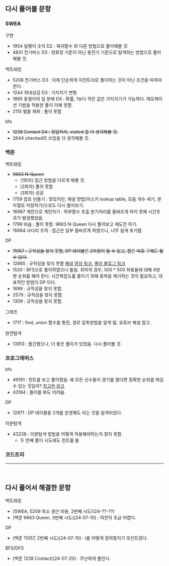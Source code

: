 ## 다시 풀어볼 문항

### SWEA

구현
- 1954 달팽이 숫자 D2 : 재귀함수 외 다른 방법으로 풀이해볼 것.
- 4831 전기버스 D3 : 정류장 기준이 아닌 충전기 기준으로 탐색하는 방법으로 풀이해볼 것.

백트래킹
- 5208 전기버스 D3 : 이제 단순하게 이진트리로 풀이하는 것이 아닌 조건을 따져야 한다.
- 1244 최대상금 D3 :  가지치기 변형
- 1865 동철이의 일 분배 D4 : 확률, 1보다 작은 값은 가지치기가 가능하다. 메모제이션 기법을 적용한 풀이 이해 못함.
- 2115 벌꿀 채취 : 풀이 못함


bfs
- ~~1238 Contact D4 : 정답처리, visited 를 더 생각해볼 것.~~
- 2644 checked의 쓰임을 더 생각해볼 것.

### 백준

백트래킹
- ~~9663 N-Queen~~
  - (1회차) 접근 방법을 다르게 해볼 것.
  - (2회차) 풀이 못함
  - (3회차) 성공
- 1759 암호 만들기 : 맞았지만, 해설 방법(아스키 lookup table, 모음 개수 세기, 문자열로 저장하기)으로도 다시 풀어보기.
- 16987 계란으로 계란치기 : 하부함수 호출 분기처리를 올바르게 하지 못해 시간초과가 발생했었음.
- 1799 비숍 : 풀이 못함. 9663 N-Queen 다시 풀어보고 재도전 하기.  
- 15684 사다리 조작 : 접근은 일부 올바르게 하였으나, 너무 쉽게 포기함.

DP
- ~~11057 : 규칙성을 찾지 못함, DP 테이블은 2차원이 될 수 있고, 합은 따로 구해도 될 수 있다.~~
- 12865 : 규칙성을 찾지 못함 [해설 영상 링크](https://youtu.be/S-7YAuT9nDk?si=CvgGTnWhdEj_Usdn), [풀이 블로그 링크](https://velog.io/@rhdmstj17/Knapsack배낭-알고리즘-python-물건은-쪼갤-수-없을-때)
- 1520 : BFS으로 풀이하였으나 틀림. 최악의 경우, 500 * 500 좌표들에 대해 4방향 순회를 해야 한다. 시간복잡도를 줄이기 위해 중복을 제거하는 것이 필요하고, 대표적인 방법이 DP 이다.
- 1699 : 규칙성을 찾지 못함.
- 2579 : 규칙성을 찾지 못함.
- 1309 : 규칙성을 찾지 못함.

그래프
- 1717 : find, union 함수를 통한, 경로 압축방법을 알게 됨. 유튜브 해설 참고.

완전탐색
- 13913 : 풀긴했으나, 더 좋은 풀이가 있었음. 다시 풀어볼 것.

### 프로그래머스

bfs
- 49191 : 힌트를 보고 풀이했음. 왜 모든 선수들이 경기를 했다면 정확한 순위를 매길 수 있는 것일까? [참고한 링크](https://cheon2308.tistory.com/entry/%ED%94%84%EB%A1%9C%EA%B7%B8%EB%9E%98%EB%A8%B8%EC%8A%A4-%ED%8C%8C%EC%9D%B4%EC%8D%AC-%EC%88%9C%EC%9C%84)
- 43164 : 풀이를 봐도 어려움.

DP
- 12971 : DP 테이블을 2개를 운영해도 되는 것을 알게되었다.

이분탐색
- 43238 : 이분탐색 방법을 어떻게 적용해야하는지 찾지 못함.
  - 두 번째 풀이 시도에도 힌트를 봄

### 코드트리

---
<br />

## 다시 풀어서 해결한 문항

백트래킹
- (SWEA, 5209 최소 생산 비용, 2번째 시도)(24-??-??)
- (백준 9663 Queen, 3번째 시도)(24-07-10) : 여전히 조금 어렵다.

DP
- (백준 11057, 2번째 시도)(24-07-10) : i를 어떻게 정의할지가 포인트였다.

BFS/DFS
- (백준 1238 Contact)(24-07-20) : 무난하게 풀린다.